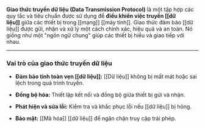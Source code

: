 **Giao thức truyền dữ liệu (Data Transmission Protocol)** là một tập hợp các quy tắc và tiêu chuẩn được sử dụng để **điều khiển việc truyền [[dữ liệu]]** giữa các thiết bị trong [[mạng]] [[máy tính]]. Giao thức đảm bảo [[dữ liệu]] được gửi, nhận và xử lý một cách chính xác, hiệu quả và an toàn. Nó giống như một "ngôn ngữ chung" giúp các thiết bị hiểu và giao tiếp với nhau.

---

### Vai trò của giao thức truyền dữ liệu

- **Đảm bảo tính toàn vẹn [[dữ liệu]]:** [[Dữ liệu]] không bị mất mát hoặc sai lệch trong quá trình truyền.
    
- **Đồng bộ hóa:** Thiết lập kết nối và đồng bộ giữa thiết bị gửi và nhận.
    
- **Phát hiện và sửa lỗi:** Kiểm tra và khắc phục lỗi nếu [[dữ liệu]] bị hỏng.
    
- **Bảo mật:** [[Mã hóa]] [[dữ liệu]] để ngăn chặn truy cập trái phép.